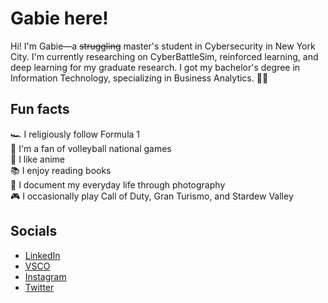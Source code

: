 # Gabie here!

Hi! I'm Gabie—a ~~struggling~~ master's student in Cybersecurity in New York City. I'm currently researching on CyberBattleSim, reinforced learning, and deep learning for my graduate research. I got my bachelor's degree in Information Technology, specializing in Business Analytics. 🫰🏻

## Fun facts
🏎️  I religiously follow Formula 1 \
🏐  I'm a fan of volleyball national games \
👾  I like anime \
📚  I enjoy reading books \
📸  I document my everyday life through photography \
🎮  I occasionally play Call of Duty, Gran Turismo, and Stardew Valley

## Socials
- [LinkedIn](https://www.linkedin.com/in/gabrielleauy/)
- [VSCO](https://vsco.co/gabrielleuy/gallery)
- [Instagram](https://www.instagram.com/gabieuy/)
- [Twitter](https://www.twitter.com/gabizzle11)
